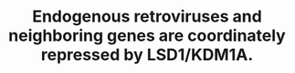 ---
layout: page
title: " Endogenous retroviruses and neighboring genes are coordinately repressed by LSD1/KDM1A."
breadcrumb: true
categories:
    - publication
## publication related information
pub:
    authors: " Todd S. Macfarlan, Wesley D. Gifford, Saurabh Agarwal, Shawn Driscoll, Karen Lettieri, Jianxun Wang, Shane E. Andrews, Laura Franco, Michael G. Rosenfeld, Bing Ren,  Samuel L. Pfaff"
    journal: " Genes & development"
    date: 2011-03-15
    doi:  10.1101/gad.2008511
    volume:  25
    pages:  594--607
    number:  6
    abstract: " Endogenous retroviruses (ERVs) constitute a substantial portion of mammalian genomes, and their retrotransposition activity helped to drive genetic variation, yet their expression is tightly regulated to prevent unchecked amplification. We  generated a series of mouse mutants and embryonic stem (ES) cell lines carrying deletable and rescuable alleles of the lysine-specific demethylase LSD1/KDM1A. In the absence of KDM1A, the murine endogenous retrovirus MuERV-L/MERVL becomes overexpressed and embryonic development arrests at gastrulation. A number of cellular genes normally restricted to the zygotic genome activation (ZGA) period also become up-regulated in Kdm1a mutants. Strikingly, many of these cellular genes are flanked by MERVL sequences or have cryptic LTRs as promoters that are targets of KDM1A repression. Using genome-wide epigenetic profiling of Kdm1a mutant ES cells, we demonstrate that this subset of ZGA genes and MERVL elements displays increased methylation of histone H3K4, increased acetylation of H3K27, and decreased methylation of H3K9. As a consequence, Kdm1a mutant ES cells exhibit an unusual propensity to generate extraembryonic tissues. Our findings suggest that ancient retroviral insertions were used to co-opt regulatory sequences targeted by KDM1A for epigenetic silencing of cell fate genes during early mammalian embryonic development.,"
---